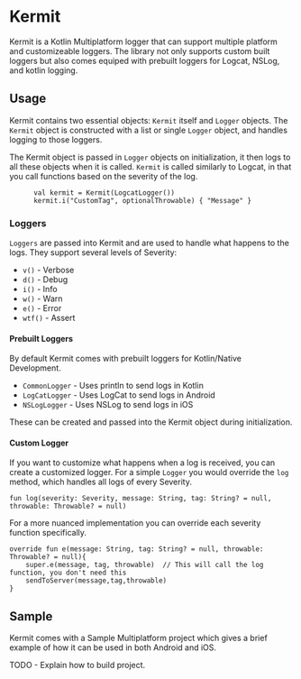 # Kermit

Kermit is a Kotlin Multiplatform logger that can support multiple platform and customizeable loggers. The library not only supports custom built loggers but also comes equiped with prebuilt loggers for Logcat, NSLog, and kotlin logging.

## Usage

Kermit contains two essential objects: `Kermit` itself and `Logger` objects. 
The `Kermit` object is constructed with a list or single `Logger` object, and handles logging to those loggers. 

The Kermit object is passed in `Logger` objects on initialization, it then logs to all these objects when it is called. `Kermit` is called similarly to Logcat, in that you call functions based on the severity of the log.



```
      val kermit = Kermit(LogcatLogger())
      kermit.i("CustomTag", optionalThrowable) { "Message" }
```



### Loggers

`Loggers` are passed into Kermit and are used to handle what happens to the logs. They support several levels of Severity:

* `v()` - Verbose
* `d()` - Debug
* `i()` - Info
* `w()` - Warn
* `e()` - Error
* `wtf()` - Assert

#### Prebuilt Loggers

By default Kermit comes with prebuilt loggers for Kotlin/Native Development.

* `CommonLogger` - Uses println to send logs in Kotlin
* `LogCatLogger` - Uses LogCat to send logs in Android
* `NSLogLogger`  - Uses NSLog to send logs in iOS

These can be created and passed into the Kermit object during initialization.

#### Custom Logger

If you want to customize what happens when a log is received, you can create a customized logger. For a simple `Logger` you would override the `log` method, which handles all logs of every Severity.

```
fun log(severity: Severity, message: String, tag: String? = null, throwable: Throwable? = null)
```

For a more nuanced implementation you can override each severity function specifically.

```
override fun e(message: String, tag: String? = null, throwable: Throwable? = null){
    super.e(message, tag, throwable)  // This will call the log function, you don't need this
    sendToServer(message,tag,throwable)
}

```

## Sample

Kermit comes with a Sample Multiplatform project which gives a brief example of how it can be used in both Android and iOS. 

TODO - Explain how to build project.

